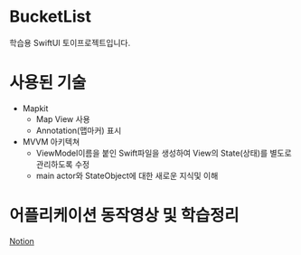 # BucketList
학습용 SwiftUI 토이프로젝트입니다.

# 사용된 기술
- Mapkit 
  - Map View 사용
  - Annotation(맵마커) 표시
- MVVM 아키텍쳐
  - ViewModel이름을 붙인 Swift파일을 생성하여 View의 State(상태)를 별도로 관리하도록 수정
  - main actor와 StateObject에 대한 새로운 지식및 이해
 
 # 어플리케이션 동작영상 및 학습정리
 [Notion](https://cactus-snout-d26.notion.site/Application10-BucketList-1593cfe1a75e4b748f46736477725603)

